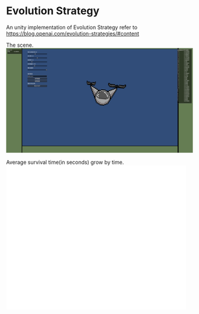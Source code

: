 # Evolution Strategy

An unity implementation of Evolution Strategy refer to https://blog.openai.com/evolution-strategies/#content  

The scene.
![](2018-12-23-19-50-16.png)

Average survival time(in seconds) grow by time.
![](2018-12-23-19-46-25.png)